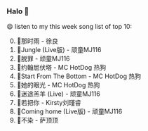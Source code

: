 

### Halo 👋

😄 listen to my this week song list of top 10:

0. 🌈那时雨 - 徐良
1. 🌈Jungle (Live版) - 顽童MJ116
2. 🌈脱罪 - 顽童MJ116
3. 🌈约翰屈伏塔 - MC HotDog 热狗
4. 🌈Start From The Bottom - MC HotDog 热狗
5. 🌈她的眼光 - MC HotDog 热狗
6. 🌈迷途羔羊 (Live) - 顽童MJ116
7. 🌈若把你 - Kirsty刘瑾睿
8. 🌈Coming home (Live版) - 顽童MJ116
9. 🌈不染 - 萨顶顶

